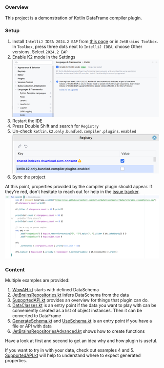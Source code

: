 ### Overview
This project is a demonstration of Kotlin DataFrame compiler plugin.

### Setup

1. Install `IntelliJ IDEA 2024.2 EAP` from [this page](https://www.jetbrains.com/idea/nextversion/) or in `JetBrains Toolbox`. In `Toolbox`, press three dots next to `IntelliJ IDEA`, choose Other versions, Select `2024.2 EAP`
2. Enable K2 mode in the Settings
![img.png](img.png)
3. Restart the IDE
4. Press Double Shift and search for `Registry`
5. Un-check `kotlin.k2.only.bundled.compiler.plugins.enabled`
   ![img_1.png](img_1.png)
6. Sync the project

At this point, properties provided by the compiler plugin should appear. If they're red, don't hesitate to reach out for help in the [issue tracker](https://github.com/Kotlin/dataframe/issues).
![img_2.png](img_2.png)
### Content

Multiple examples are provided: 

1. [WowAH.kt](src%2Fmain%2Fkotlin%2FWowAH.kt) starts with defined DataSchema 
2. [JetBrainsRepositories.kt](src%2Fmain%2Fkotlin%2FJetBrainsRepositories.kt) infers DataSchema from the data
3. [SupportedAPI.kt](src%2Fmain%2Fkotlin%2FSupportedAPI.kt) provides an overview for things that plugin can do.
4. [DataClasses.kt](src%2Fmain%2Fkotlin%2FDataClasses.kt) is an entry point if the data you want to play with can be conveniently created as a list of object instances. Then it can be converted to DataFrame
5. [GenerateSchema.kt](src%2Fmain%2Fkotlin%2FGenerateSchema.kt) and [UseSchema.kt](src%2Fmain%2Fkotlin%2FUseSchema.kt) is an entry point if you have a file or API with data
6. [JetBrainsRepositoriesAdvanced.kt](src/main/kotlin/JetBrainsRepositoriesAdvanced.kt) shows how to create functions 

Have a look at first and second to get an idea why and how plugin is useful.

If you want to try in with your data,
check out examples 4 and 5. [SupportedAPI.kt](src%2Fmain%2Fkotlin%2FSupportedAPI.kt) will help
to understand where to expect generated properties.
